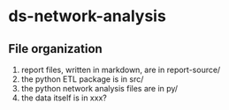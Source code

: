 # ds-network-analysis

## File organization
1. report files, written in markdown, are in report-source/
2. the python ETL package is in src/
3. the python network analysis files are in py/
4. the data itself is in xxx?
